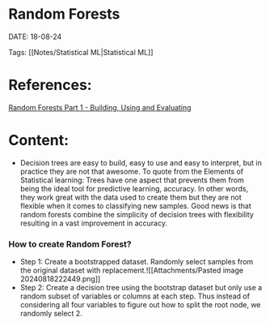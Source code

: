 
# Random Forests


DATE:  18-08-24


Tags: [[Notes/Statistical ML|Statistical ML]]

# References:

[Random Forests Part 1 - Building, Using and Evaluating](https://www.youtube.com/watch?v=J4Wdy0Wc_xQ&list=PLblh5JKOoLUIE96dI3U7oxHaCAbZgfhHk&index=1)


# Content:

- Decision trees are easy to build, easy to use and easy to interpret, but in practice they are not that awesome. To quote from the Elements of Statistical learning: Trees have one aspect that prevents them from being the ideal tool for predictive learning, accuracy. In other words, they work great with the data used to create them but they are not flexible when it comes to classifying new samples. Good news is that random forests combine the simplicity of decision trees with flexibility resulting in a vast improvement in accuracy.

### How to  create Random Forest?

- Step 1: Create a bootstrapped dataset. Randomly select samples from the original dataset with replacement.![[Attachments/Pasted image 20240818222449.png]]
- Step 2: Create a decision tree using the bootstrap dataset but only use a random subset of variables or columns at each step. Thus instead of considering all four variables to figure out how to split the root node, we randomly select 2.




